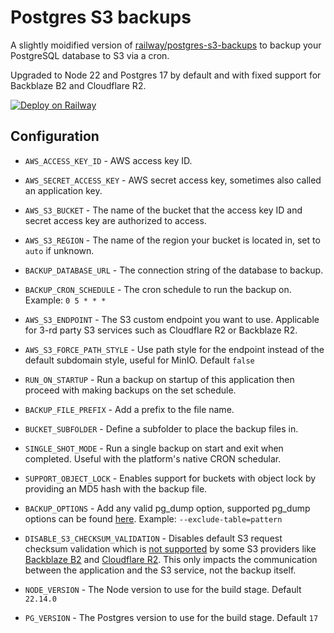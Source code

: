 # Postgres S3 backups

A slightly moidified version of [railway/postgres-s3-backups](https://github.com/railwayapp-templates/postgres-s3-backups) to backup your PostgreSQL database to S3 via a cron.

Upgraded to Node 22 and Postgres 17 by default and with fixed support for Backblaze B2 and Cloudflare R2.

[![Deploy on Railway](https://railway.com/button.svg)](https://railway.com/template/eIOwd0?referralCode=h-EWY1)

## Configuration

- `AWS_ACCESS_KEY_ID` - AWS access key ID.

- `AWS_SECRET_ACCESS_KEY` - AWS secret access key, sometimes also called an application key.

- `AWS_S3_BUCKET` - The name of the bucket that the access key ID and secret access key are authorized to access.

- `AWS_S3_REGION` - The name of the region your bucket is located in, set to `auto` if unknown.

- `BACKUP_DATABASE_URL` - The connection string of the database to backup.

- `BACKUP_CRON_SCHEDULE` - The cron schedule to run the backup on. Example: `0 5 * * *`

- `AWS_S3_ENDPOINT` - The S3 custom endpoint you want to use. Applicable for 3-rd party S3 services such as Cloudflare R2 or Backblaze R2.

- `AWS_S3_FORCE_PATH_STYLE` - Use path style for the endpoint instead of the default subdomain style, useful for MinIO. Default `false`

- `RUN_ON_STARTUP` - Run a backup on startup of this application then proceed with making backups on the set schedule.

- `BACKUP_FILE_PREFIX` - Add a prefix to the file name.

- `BUCKET_SUBFOLDER` - Define a subfolder to place the backup files in.

- `SINGLE_SHOT_MODE` - Run a single backup on start and exit when completed. Useful with the platform's native CRON schedular.

- `SUPPORT_OBJECT_LOCK` - Enables support for buckets with object lock by providing an MD5 hash with the backup file.

- `BACKUP_OPTIONS` - Add any valid pg_dump option, supported pg_dump options can be found [here](https://www.postgresql.org/docs/current/app-pgdump.html). Example: `--exclude-table=pattern`

- `DISABLE_S3_CHECKSUM_VALIDATION` - Disables default S3 request checksum validation which is [not supported](https://github.com/aws/aws-sdk-js-v3/issues/6810) by some S3 providers like [Backblaze B2](https://www.backblaze.com/docs/cloud-storage-s3-compatible-api#unsupported-features) and [Cloudflare R2](https://developers.cloudflare.com/r2/api/s3/api/). This only impacts the communication between the application and the S3 service, not the backup itself.

- `NODE_VERSION` - The Node version to use for the build stage. Default `22.14.0`

- `PG_VERSION` - The Postgres version to use for the build stage. Default `17`